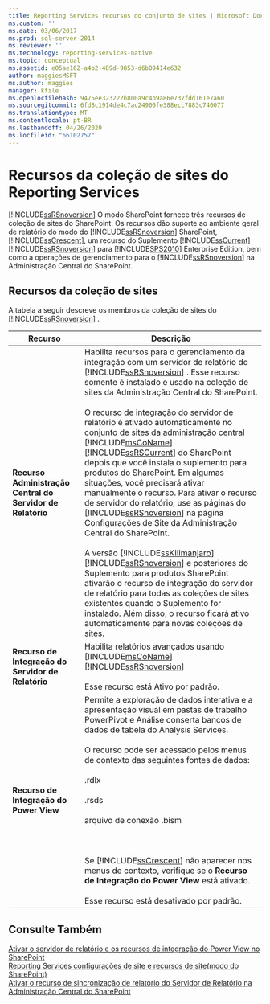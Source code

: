 ```yaml
---
title: Reporting Services recursos do conjunto de sites | Microsoft Docs
ms.custom: ''
ms.date: 03/06/2017
ms.prod: sql-server-2014
ms.reviewer: ''
ms.technology: reporting-services-native
ms.topic: conceptual
ms.assetid: e05ae162-a4b2-489d-9853-d6b09414e632
author: maggiesMSFT
ms.author: maggies
manager: kfile
ms.openlocfilehash: 9475ee323222b800a9c4b9a86e737fdd161e7a60
ms.sourcegitcommit: 6fd8c1914de4c7ac24900fe388ecc7883c740077
ms.translationtype: MT
ms.contentlocale: pt-BR
ms.lasthandoff: 04/26/2020
ms.locfileid: "66102757"
---
```

# <a name="reporting-services-site-collection-features"></a>Recursos da coleção de sites do Reporting Services
  [!INCLUDE[ssRSnoversion](../includes/ssrsnoversion-md.md)] O modo SharePoint fornece três recursos de coleção de sites do SharePoint. Os recursos dão suporte ao ambiente geral de relatório do modo do [!INCLUDE[ssRSnoversion](../includes/ssrsnoversion-md.md)] SharePoint, [!INCLUDE[ssCrescent](../includes/sscrescent-md.md)], um recurso do Suplemento [!INCLUDE[ssCurrent](../includes/sscurrent-md.md)][!INCLUDE[ssRSnoversion](../includes/ssrsnoversion-md.md)] para [!INCLUDE[SPS2010](../includes/sps2010-md.md)] Enterprise Edition, bem como a operações de gerenciamento para o [!INCLUDE[ssRSnoversion](../includes/ssrsnoversion-md.md)] na Administração Central do SharePoint.  
  
## <a name="site-collection-features"></a>Recursos da coleção de sites  
 A tabela a seguir descreve os membros da coleção de sites do [!INCLUDE[ssRSnoversion](../includes/ssrsnoversion-md.md)] .  
  
|Recurso|Descrição|  
|-------------|-----------------|  
|**Recurso Administração Central do Servidor de Relatório**|Habilita recursos para o gerenciamento da integração com um servidor de relatório do [!INCLUDE[ssRSnoversion](../includes/ssrsnoversion-md.md)] . Esse recurso somente é instalado e usado na coleção de sites da Administração Central do SharePoint.<br /><br /> O recurso de integração do servidor de relatório é ativado automaticamente no conjunto de sites da administração central [!INCLUDE[msCoName](../includes/msconame-md.md)] [!INCLUDE[ssRSCurrent](../includes/ssrscurrent-md.md)] do SharePoint depois que você instala o suplemento para produtos do SharePoint. Em algumas situações, você precisará ativar manualmente o recurso. Para ativar o recurso de servidor do relatório, use as páginas do [!INCLUDE[ssRSnoversion](../includes/ssrsnoversion-md.md)] na página Configurações de Site da Administração Central do SharePoint.<br /><br /> A versão [!INCLUDE[ssKilimanjaro](../includes/sskilimanjaro-md.md)][!INCLUDE[ssRSnoversion](../includes/ssrsnoversion-md.md)] e posteriores do Suplemento para produtos SharePoint ativarão o recurso de integração do servidor de relatório para todas as coleções de sites existentes quando o Suplemento for instalado. Além disso, o recurso ficará ativo automaticamente para novas coleções de sites.|  
|**Recurso de Integração do Servidor de Relatório**|Habilita relatórios avançados usando [!INCLUDE[msCoName](../includes/msconame-md.md)][!INCLUDE[ssRSnoversion](../includes/ssrsnoversion-md.md)]<br /><br /> Esse recurso está Ativo por padrão.|  
|**Recurso de Integração do Power View**|Permite a exploração de dados interativa e a apresentação visual em pastas de trabalho PowerPivot e Análise conserta bancos de dados de tabela do Analysis Services.<br /><br /> O recurso pode ser acessado pelos menus de contexto das seguintes fontes de dados:<br /><br /> .rdlx<br /><br /> .rsds<br /><br /> arquivo de conexão .bism<br /><br /> <br /><br /> Se [!INCLUDE[ssCrescent](../includes/sscrescent-md.md)] não aparecer nos menus de contexto, verifique se o **Recurso de Integração do Power View** está ativado.<br /><br /> Esse recurso está desativado por padrão.|  
  
## <a name="see-also"></a>Consulte Também  
 [Ativar o servidor de relatório e os recursos de integração do Power View no SharePoint](activate-the-report-server-and-power-view-integration-features-in-sharepoint.md)   
 [Reporting Services configurações de site e recursos de site&#40;modo do SharePoint&#41;](../../2014/reporting-services/reporting-services-site-settings-and-site-features-sharepoint-mode.md)   
 [Ativar o recurso de sincronização de relatório do Servidor de Relatório na Administração Central do SharePoint](../../2014/reporting-services/activate-report-server-file-sync-feature-sharepoint-central-administration.md)  
  
  
